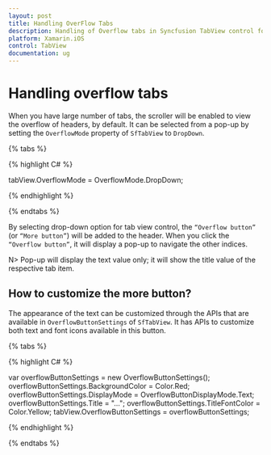 ```yaml
---
layout: post
title: Handling OverFlow Tabs
description: Handling of Overflow tabs in Syncfusion TabView control for Xamarin.iOS platform
platform: Xamarin.iOS
control: TabView
documentation: ug
---
```


# Handling overflow tabs

When you have large number of tabs, the scroller will be enabled to view the overflow of headers, by default. It can be selected from a pop-up by setting the `OverflowMode` property of `SfTabView` to `DropDown`.

{% tabs %}

{% highlight C# %}

tabView.OverflowMode = OverflowMode.DropDown;
			
{% endhighlight %}

{% endtabs %}

By selecting drop-down option for tab view control, the `“Overflow button”` (or `“More button”`) will be added to the header. When you click the `“Overflow button”`, it will display a pop-up to navigate the other indices.

N> Pop-up will display the text value only; it will show the title value of the respective tab item.

## How to customize the more button?

The appearance of the text can be customized through the APIs that are available in `OverflowButtonSettings` of `SfTabView`. It has APIs to customize both text and font icons available in this button.

{% tabs %}

{% highlight C# %}

var overflowButtonSettings = new OverflowButtonSettings();
		overflowButtonSettings.BackgroundColor = Color.Red;
		overflowButtonSettings.DisplayMode = OverflowButtonDisplayMode.Text;
		overflowButtonSettings.Title = "...";
		overflowButtonSettings.TitleFontColor = Color.Yellow;
		tabView.OverflowButtonSettings = overflowButtonSettings;
			
{% endhighlight %}

{% endtabs %}
